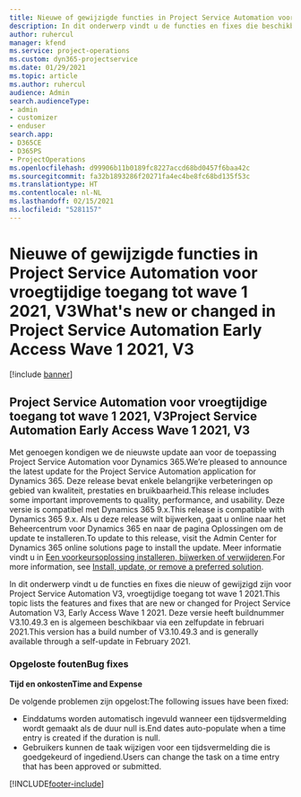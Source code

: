 ```yaml
---
title: Nieuwe of gewijzigde functies in Project Service Automation voor vroegtijdige toegang tot wave 1 2021, V3
description: In dit onderwerp vindt u de functies en fixes die beschikbaar zijn in Project Service Automation voor vroegtijdige toegang tot wave 1 2021, V3.
author: ruhercul
manager: kfend
ms.service: project-operations
ms.custom: dyn365-projectservice
ms.date: 01/29/2021
ms.topic: article
ms.author: ruhercul
audience: Admin
search.audienceType:
- admin
- customizer
- enduser
search.app:
- D365CE
- D365PS
- ProjectOperations
ms.openlocfilehash: d99906b11b0189fc8227accd68bd0457f6baa42c
ms.sourcegitcommit: fa32b1893286f20271fa4ec4be8fc68bd135f53c
ms.translationtype: HT
ms.contentlocale: nl-NL
ms.lasthandoff: 02/15/2021
ms.locfileid: "5281157"
---
```

# <a name="whats-new-or-changed-in-project-service-automation-early-access-wave-1-2021-v3"></a><span data-ttu-id="1d3a1-103">Nieuwe of gewijzigde functies in Project Service Automation voor vroegtijdige toegang tot wave 1 2021, V3</span><span class="sxs-lookup"><span data-stu-id="1d3a1-103">What's new or changed in Project Service Automation Early Access Wave 1 2021, V3</span></span>

[!include [banner](../includes/psa-now-project-operations.md)]

## <a name="project-service-automation-early-access-wave-1-2021-v3"></a><span data-ttu-id="1d3a1-104">Project Service Automation voor vroegtijdige toegang tot wave 1 2021, V3</span><span class="sxs-lookup"><span data-stu-id="1d3a1-104">Project Service Automation Early Access Wave 1 2021, V3</span></span>

<span data-ttu-id="1d3a1-105">Met genoegen kondigen we de nieuwste update aan voor de toepassing Project Service Automation voor Dynamics 365.</span><span class="sxs-lookup"><span data-stu-id="1d3a1-105">We’re pleased to announce the latest update for the Project Service Automation application for Dynamics 365.</span></span> <span data-ttu-id="1d3a1-106">Deze release bevat enkele belangrijke verbeteringen op gebied van kwaliteit, prestaties en bruikbaarheid.</span><span class="sxs-lookup"><span data-stu-id="1d3a1-106">This release includes some important improvements to quality, performance, and usability.</span></span> <span data-ttu-id="1d3a1-107">Deze versie is compatibel met Dynamics 365 9.x.</span><span class="sxs-lookup"><span data-stu-id="1d3a1-107">This release is compatible with Dynamics 365 9.x.</span></span> <span data-ttu-id="1d3a1-108">Als u deze release wilt bijwerken, gaat u online naar het Beheercentrum voor Dynamics 365 en naar de pagina Oplossingen om de update te installeren.</span><span class="sxs-lookup"><span data-stu-id="1d3a1-108">To update to this release, visit the Admin Center for Dynamics 365 online solutions page to install the update.</span></span> <span data-ttu-id="1d3a1-109">Meer informatie vindt u in [Een voorkeursoplossing installeren, bijwerken of verwijderen](https://docs.microsoft.com/power-platform/admin/install-remove-preferred-solution).</span><span class="sxs-lookup"><span data-stu-id="1d3a1-109">For more information, see [Install, update, or remove a preferred solution](https://docs.microsoft.com/power-platform/admin/install-remove-preferred-solution).</span></span>

<span data-ttu-id="1d3a1-110">In dit onderwerp vindt u de functies en fixes die nieuw of gewijzigd zijn voor Project Service Automation V3, vroegtijdige toegang tot wave 1 2021.</span><span class="sxs-lookup"><span data-stu-id="1d3a1-110">This topic lists the features and fixes that are new or changed for Project Service Automation V3, Early Access Wave 1 2021.</span></span> <span data-ttu-id="1d3a1-111">Deze versie heeft buildnummer V3.10.49.3 en is algemeen beschikbaar via een zelfupdate in februari 2021.</span><span class="sxs-lookup"><span data-stu-id="1d3a1-111">This version has a build number of V3.10.49.3 and is generally available through a self-update in February 2021.</span></span>


### <a name="bug-fixes"></a><span data-ttu-id="1d3a1-112">Opgeloste fouten</span><span class="sxs-lookup"><span data-stu-id="1d3a1-112">Bug fixes</span></span>

<span data-ttu-id="1d3a1-113">**Tijd en onkosten**</span><span class="sxs-lookup"><span data-stu-id="1d3a1-113">**Time and Expense**</span></span>

<span data-ttu-id="1d3a1-114">De volgende problemen zijn opgelost:</span><span class="sxs-lookup"><span data-stu-id="1d3a1-114">The following issues have been fixed:</span></span>

- <span data-ttu-id="1d3a1-115">Einddatums worden automatisch ingevuld wanneer een tijdsvermelding wordt gemaakt als de duur null is.</span><span class="sxs-lookup"><span data-stu-id="1d3a1-115">End dates auto-populate when a time entry is created if the duration is null.</span></span>
- <span data-ttu-id="1d3a1-116">Gebruikers kunnen de taak wijzigen voor een tijdsvermelding die is goedgekeurd of ingediend.</span><span class="sxs-lookup"><span data-stu-id="1d3a1-116">Users can change the task on a time entry that has been approved or submitted.</span></span>


[!INCLUDE[footer-include](../includes/footer-banner.md)]